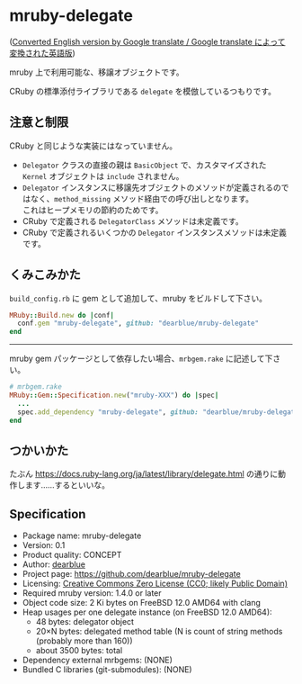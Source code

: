 # mruby-delegate

([Converted English version by Google translate / Google translate によって変換された英語版](README.md))

mruby 上で利用可能な、移譲オブジェクトです。

CRuby の標準添付ライブラリである `delegate` を模倣しているつもりです。


## 注意と制限

CRuby と同じような実装にはなっていません。

  - `Delegator` クラスの直接の親は `BasicObject` で、カスタマイズされた `Kernel` オブジェクトは `include` されません。
  - `Delegator` インスタンスに移譲先オブジェクトのメソッドが定義されるのではなく、`method_missing` メソッド経由での呼び出しとなります。  
    これはヒープメモリの節約のためです。
  - CRuby で定義される `DelegatorClass` メソッドは未定義です。
  - CRuby で定義されるいくつかの `Delegator` インスタンスメソッドは未定義です。


## くみこみかた

`build_config.rb` に gem として追加して、mruby をビルドして下さい。

```ruby
MRuby::Build.new do |conf|
  conf.gem "mruby-delegate", github: "dearblue/mruby-delegate"
end
```

- - - -

mruby gem パッケージとして依存したい場合、`mrbgem.rake` に記述して下さい。

```ruby
# mrbgem.rake
MRuby::Gem::Specification.new("mruby-XXX") do |spec|
  ...
  spec.add_dependency "mruby-delegate", github: "dearblue/mruby-delegate"
end
```


## つかいかた

たぶん <https://docs.ruby-lang.org/ja/latest/library/delegate.html> の通りに動作します……するといいな。


## Specification

  - Package name: mruby-delegate
  - Version: 0.1
  - Product quality: CONCEPT
  - Author: [dearblue](https://github.com/dearblue)
  - Project page: <https://github.com/dearblue/mruby-delegate>
  - Licensing: [Creative Commons Zero License (CC0; likely Public Domain)](LICENSE)
  - Required mruby version: 1.4.0 or later
  - Object code size: 2 Ki bytes on FreeBSD 12.0 AMD64 with clang
  - Heap usages per one delegate instance (on FreeBSD 12.0 AMD64):
      - 48 bytes: delegator object
      - 20×N bytes: delegated method table (N is count of string methods (probably more than 160))
      - about 3500 bytes: total
  - Dependency external mrbgems: (NONE)
  - Bundled C libraries (git-submodules): (NONE)
